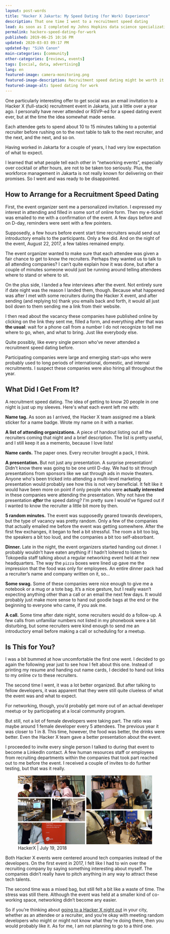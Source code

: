 ```yaml
---
layout: post-words
title: "Hacker X Jakarta: My Speed Dating (for Work) Experience"
description: That one time I went to a recruitment speed dating
lead: As soon as I completed my Johns Hopkins data science specialization with Coursera <a href="https://www.coursera.org/specializations/jhu-data-science" class="blue">that one time</a>, offers began flooding in.
permalink: hackerx-speed-dating-for-work
published: 2019-06-25 10:16 PM
updated: 2020-03-03 09:17 PM
updated-by: "Sikh Canon"
main-categories: [community]
other-categories: [reviews, events]
tags: [social, data, advertising]
lang: en
featured-image: camera-monitoring.png
featured-image-description: Recruitment speed dating might be worth it...
featured-image-alt: Speed dating for work
---
```

<div class="fix-7x-12 toCenter mb-5 w3-medium">
<p>One particularly interesting offer to get social was an email invitation to a Hacker X (full-stack) recruitment event in Jakarta, just a little over a year ago. I personally have never attended or RSVP-ed for a speed dating event ever, but at the time the idea somewhat made sense.</p>
<p>Each attendee gets to spend about 10 to 15 minutes talking to a potential recruiter before rushing on to the next table to talk to the next recruiter, and the next, and the next, and so on.</p>
<p>Having worked in Jakarta for a couple of years, I had very low expectation of what to expect.</p>
<p>I learned that what people tell each other in “networking events”, especially over cocktail or after hours, are not to be taken too seriously. Plus, the workforce management in Jakarta is not really known for delivering on their promises. So I went and was ready to be disappointed.</p>
</div>

<div class="fix-7x-12 toCenter mb-5 w3-medium"><h2 class="font-weight-bold">How to Arrange for a Recruitment Speed Dating</h2></div>

<div class="fix-7x-12 toCenter mb-5 w3-medium">
<p>First, the event organizer sent me a personalized invitation. I expressed my interest in attending and filled in some sort of online form. Then my e-ticket was emailed to me with a confirmation of the event. A few days before and on D-day, reminders were sent with a few pointers.</p>
<p>Supposedly, a few hours before event start time recruiters would send out introductory emails to the participants. Only a few did. And on the night of the event, August 22, 2017, a few tables remained empty.</p>
<p>The event organizer wanted to make sure that each attendee was given a fair chance to get to know the recruiters. Perhaps they wanted us to talk to all attending companies? I can’t quite explain how it was done, but after a couple of minutes someone would just be running around telling attendees where to stand or where to sit.</p> 
<p>On the plus side, I landed a few interviews after the event. Not entirely sure if date night was the reason I landed them, though. Because what happened was after I met with some recruiters during the Hacker X event, and after sending (and replying to) thank you emails back and forth, it would all just boil down to them sending me a link from their website.</p>
<p>I then read about the vacancy these companies have published online by clicking on the link they sent me, filled a form, and everything after that was <b>the usual</b>: wait for a phone call from a number I do not recognize to tell me where to go, when, and what to bring. Just like everybody else.</p>
<p>Quite possibly, like every single person who’ve never attended a recruitment speed dating before.</p>
<p>Participating companies were large and emerging start-ups who were probably used to long periods of international, domestic, and internal recruitments. I suspect these companies were also hiring all throughout the year.</p>
</div>

<div class="fix-7x-12 toCenter mb-0 w3-medium"><h2 class="font-weight-bold">What Did I Get From It?</h2></div>

<div class="fix-7x-12 toCenter mb-0 w3-large">
<p>A recruitment speed dating. The idea of getting to know 20 people in one night is just up my sleeves. Here's what each event left me with:</p></div>

<div class="fix-7x-12 toCenter mb-0 pb-3 w3-medium">
<p><b><span class="grey">Name tag.</span></b> As soon as I arrived, the Hacker X team assigned me a blank sticker for a name badge. Wrote my name on it with a marker.</p>

<p><b><span class="grey">A list of attending organizations.</span></b> A piece of handout listing out all the recruiters coming that night and a brief description. The list is pretty useful, and I still keep it as a memento, because I love lists!</p>

<p><b><span class="grey">Name cards.</span></b> The paper ones. Every recruiter brought a pack, I think.</p>

<p><b><span class="grey">A presentation.</span></b> But not just any presentation. A surprise presentation! Didn't know there was going to be one until D-day. We had to sit through presentations from sponsors like we sat through ads in movie theaters. Anyone who's been tricked into attending a multi-level marketing presentation would probably see how this is not very beneficial. It felt like it would have been more on point if only people who were <b>actually interested</b> in these companies were attending the presentation. Why not have the presentation <b><i>after</i></b> the speed dating? I'm pretty sure I would've figured out if I wanted to know the recruiter a little bit more by then.</p>

<p><b><span class="grey">5 random minutes.</span></b> The event was supposedly geared towards developers, but the type of vacancy was pretty random. Only a few of the companies that actually emailed me before the event was getting somewhere. After the first few exchanges, it began to feel a bit stressful. The room a bit too big, the speakers a bit too loud, and the companies a bit too self-absorbant.</p>

<p><b><span class="grey">Dinner.</span></b> Late in the night, the event organizers started handing out dinner. I probably wouldn’t have eaten anything if I hadn’t loitered to listen to Tokopedia staff talking about a regular networking event held at their new headquarters. The way the <code>pizza</code> boxes were lined up gave me the impression that the food was only for employees. An entire dinner pack had a recruiter’s name and company written on it, so…</p>

<p><b><span class="grey">Some swag.</span></b> Some of these companies were nice enough to give me a notebook or a mug or a tote bag. It’s a nice gesture, but I really wasn’t expecting anything other than a call or an email the next few days. It would probably just make more sense to hand out goodie bags at the end or the beginning to everyone who came, if you ask me.</p>

<p><b><span class="grey">A call.</span></b> Some time after date night, some recruiters would do a follow-up. A few calls from unfamiliar numbers not listed in my phonebook were a bit disturbing, but some recruiters were kind enough to send me an introductory email before making a call or scheduling for a meetup.</p>
</div>

<div class="fix-7x-12 toCenter mb-5 w3-medium"><h2 class="font-weight-bold">Is This for You?</h2></div>

<div class="fix-7x-12 toCenter mb-5 w3-medium">
<p>I was a bit bummed at how uncomfortable the first one went. I decided to go again the following year just to see how I felt about this one. Instead of printing my resume and handing out name cards, I decided to hand out links to my online cv to these recruiters.</p> 

<p>The second time I went, it was a lot better organized. But after talking to fellow developers, it was apparent that they were still quite clueless of what the event was and what to expect.</p>

<p>For networking, though, you’d probably get more out of an actual developer meetup or by participating at a local community program.</p> 

<p>But still, not a lot of female developers were taking part. The ratio was maybe around 1 female developer every 5 attendees. The previous year it was closer to 1 in 8. This time, however, the food was better, the drinks were better. Even the Hacker X team gave a better presentation about the event.</p> 

<p>I proceeded to invite every single person I talked to during that event to become a LinkedIn contact. A few human resources staff or employees from recruiting departments within the companies that took part reached out to me before the event. I received a couple of invites to do further testing, but that was it really.</p>
</div>

<div class="container mb-5 w3-small">
<figure class="figure-img img-fluid rounded mt-4 mb-4">
  <img src="/assets/image/hackerx-2018.png" class="figure-img img-fluid rounded" alt="My second hacker X event">
  <figcaption class="figure-caption">HackerX | July 19, 2018</figcaption>
</figure></div>

<div class="fix-7x-12 toCenter mb-5 w3-medium">
<p>Both Hacker X events were centered around tech companies instead of the developers. On the first event in 2017, I felt like I had to win over the recruiting company by saying something interesting about myself. The companies didn’t really have to pitch anything in any way to attract these tech talents.</p>
<p>The second time was a mixed bag, but still felt a bit like a waste of time. The stress was still there. Although the event was held at a smaller kind of co-working space, networking didn’t become any easier.</p>
<p>So if you’re thinking about <a href="https://hackerx.org/" class="pinklink">going to a Hacker X night out</a> in your city, whether as an attendee or a recruiter, and you’re okay with meeting random developers who might or might not know what they're doing there, then you would probably like it. As for me, I am not planning to go to a third one.</p></div>

